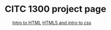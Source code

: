 # CITC 1300 project page

<ul>
    <il><a href="intro_to_html/index.html" target="blank">Intro to HTML</a></il>
    <il><a href="HTML5_intro_to_css/index.html" target="blank">HTML5 and intro to css</a></il>
</ul>
